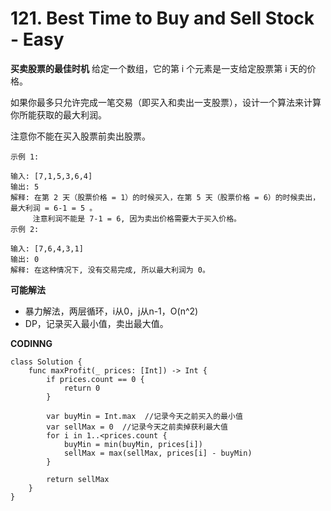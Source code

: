 # 121. Best Time to Buy and Sell Stock - Easy
**买卖股票的最佳时机**
给定一个数组，它的第 i 个元素是一支给定股票第 i 天的价格。

如果你最多只允许完成一笔交易（即买入和卖出一支股票），设计一个算法来计算你所能获取的最大利润。

注意你不能在买入股票前卖出股票。

```
示例 1:

输入: [7,1,5,3,6,4]
输出: 5
解释: 在第 2 天（股票价格 = 1）的时候买入，在第 5 天（股票价格 = 6）的时候卖出，最大利润 = 6-1 = 5 。
     注意利润不能是 7-1 = 6, 因为卖出价格需要大于买入价格。
示例 2:

输入: [7,6,4,3,1]
输出: 0
解释: 在这种情况下, 没有交易完成, 所以最大利润为 0。
```

**可能解法**

- 暴力解法，两层循环，i从0，j从n-1，O(n^2)
- DP，记录买入最小值，卖出最大值。

**CODINNG**

```
class Solution {
    func maxProfit(_ prices: [Int]) -> Int {
        if prices.count == 0 {
            return 0
        }

        var buyMin = Int.max  //记录今天之前买入的最小值
        var sellMax = 0  //记录今天之前卖掉获利最大值
        for i in 1..<prices.count {
            buyMin = min(buyMin, prices[i])
            sellMax = max(sellMax, prices[i] - buyMin)
        }

        return sellMax
    }
}
```
